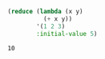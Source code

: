 ```lisp
(reduce (lambda (x y)
          (+ x y))
        '(1 2 3)
        :initial-value 5)
```
```
10
```
